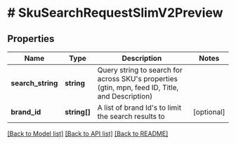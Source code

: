 # # SkuSearchRequestSlimV2Preview

## Properties

Name | Type | Description | Notes
------------ | ------------- | ------------- | -------------
**search_string** | **string** | Query string to search for across SKU&#39;s properties (gtin, mpn, feed ID, Title, and Description) |
**brand_id** | **string[]** | A list of brand Id&#39;s to limit the search results to | [optional]

[[Back to Model list]](../../README.md#models) [[Back to API list]](../../README.md#endpoints) [[Back to README]](../../README.md)
